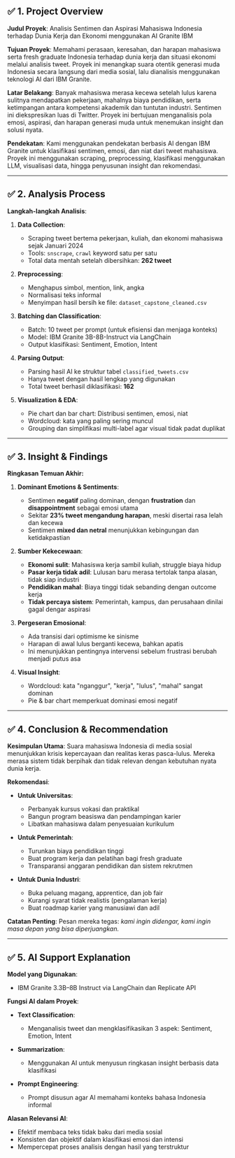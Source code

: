 ## ✅ 1. Project Overview

**Judul Proyek**:
Analisis Sentimen dan Aspirasi Mahasiswa Indonesia terhadap Dunia Kerja dan Ekonomi menggunakan AI Granite IBM

**Tujuan Proyek**:
Memahami perasaan, keresahan, dan harapan mahasiswa serta fresh graduate Indonesia terhadap dunia kerja dan situasi ekonomi melalui analisis tweet. Proyek ini menangkap suara otentik generasi muda Indonesia secara langsung dari media sosial, lalu dianalisis menggunakan teknologi AI dari IBM Granite.

**Latar Belakang**:
Banyak mahasiswa merasa kecewa setelah lulus karena sulitnya mendapatkan pekerjaan, mahalnya biaya pendidikan, serta ketimpangan antara kompetensi akademik dan tuntutan industri. Sentimen ini diekspresikan luas di Twitter. Proyek ini bertujuan menganalisis pola emosi, aspirasi, dan harapan generasi muda untuk menemukan insight dan solusi nyata.

**Pendekatan**:
Kami menggunakan pendekatan berbasis AI dengan IBM Granite untuk klasifikasi sentimen, emosi, dan niat dari tweet mahasiswa. Proyek ini menggunakan scraping, preprocessing, klasifikasi menggunakan LLM, visualisasi data, hingga penyusunan insight dan rekomendasi.

---

## ✅ 2. Analysis Process

**Langkah-langkah Analisis**:

1. **Data Collection**:

   * Scraping tweet bertema pekerjaan, kuliah, dan ekonomi mahasiswa sejak Januari 2024
   * Tools: `snscrape`, `crawl` keyword satu per satu
   * Total data mentah setelah dibersihkan: **262 tweet**

2. **Preprocessing**:

   * Menghapus simbol, mention, link, angka
   * Normalisasi teks informal
   * Menyimpan hasil bersih ke file: `dataset_capstone_cleaned.csv`

3. **Batching dan Classification**:

   * Batch: 10 tweet per prompt (untuk efisiensi dan menjaga konteks)
   * Model: IBM Granite 3B-8B-Instruct via LangChain
   * Output klasifikasi: Sentiment, Emotion, Intent

4. **Parsing Output**:

   * Parsing hasil AI ke struktur tabel `classified_tweets.csv`
   * Hanya tweet dengan hasil lengkap yang digunakan
   * Total tweet berhasil diklasifikasi: **162**

5. **Visualization & EDA**:

   * Pie chart dan bar chart: Distribusi sentimen, emosi, niat
   * Wordcloud: kata yang paling sering muncul
   * Grouping dan simplifikasi multi-label agar visual tidak padat duplikat

---

## ✅ 3. Insight & Findings

**Ringkasan Temuan Akhir:**

1. **Dominant Emotions & Sentiments**:

   * Sentimen **negatif** paling dominan, dengan **frustration** dan **disappointment** sebagai emosi utama
   * Sekitar **23% tweet mengandung harapan**, meski disertai rasa lelah dan kecewa
   * Sentimen **mixed dan netral** menunjukkan kebingungan dan ketidakpastian

2. **Sumber Kekecewaan**:

   * **Ekonomi sulit**: Mahasiswa kerja sambil kuliah, struggle biaya hidup
   * **Pasar kerja tidak adil**: Lulusan baru merasa tertolak tanpa alasan, tidak siap industri
   * **Pendidikan mahal**: Biaya tinggi tidak sebanding dengan outcome kerja
   * **Tidak percaya sistem**: Pemerintah, kampus, dan perusahaan dinilai gagal dengar aspirasi

3. **Pergeseran Emosional**:

   * Ada transisi dari optimisme ke sinisme
   * Harapan di awal lulus berganti kecewa, bahkan apatis
   * Ini menunjukkan pentingnya intervensi sebelum frustrasi berubah menjadi putus asa

4. **Visual Insight**:

   * Wordcloud: kata "nganggur", "kerja", "lulus", "mahal" sangat dominan
   * Pie & bar chart memperkuat dominasi emosi negatif

---

## ✅ 4. Conclusion & Recommendation

**Kesimpulan Utama**:
Suara mahasiswa Indonesia di media sosial menunjukkan krisis kepercayaan dan realitas keras pasca-lulus. Mereka merasa sistem tidak berpihak dan tidak relevan dengan kebutuhan nyata dunia kerja.

**Rekomendasi**:

* **Untuk Universitas**:

  * Perbanyak kursus vokasi dan praktikal
  * Bangun program beasiswa dan pendampingan karier
  * Libatkan mahasiswa dalam penyesuaian kurikulum

* **Untuk Pemerintah**:

  * Turunkan biaya pendidikan tinggi
  * Buat program kerja dan pelatihan bagi fresh graduate
  * Transparansi anggaran pendidikan dan sistem rekrutmen

* **Untuk Dunia Industri**:

  * Buka peluang magang, apprentice, dan job fair
  * Kurangi syarat tidak realistis (pengalaman kerja)
  * Buat roadmap karier yang manusiawi dan adil

**Catatan Penting**:
Pesan mereka tegas: *kami ingin didengar, kami ingin masa depan yang bisa diperjuangkan.*

---

## ✅ 5. AI Support Explanation

**Model yang Digunakan**:

* IBM Granite 3.3B–8B Instruct via LangChain dan Replicate API

**Fungsi AI dalam Proyek**:

* **Text Classification**:

  * Menganalisis tweet dan mengklasifikasikan 3 aspek: Sentiment, Emotion, Intent
* **Summarization**:

  * Menggunakan AI untuk menyusun ringkasan insight berbasis data klasifikasi
* **Prompt Engineering**:

  * Prompt disusun agar AI memahami konteks bahasa Indonesia informal

**Alasan Relevansi AI**:

* Efektif membaca teks tidak baku dari media sosial
* Konsisten dan objektif dalam klasifikasi emosi dan intensi
* Mempercepat proses analisis dengan hasil yang terstruktur
